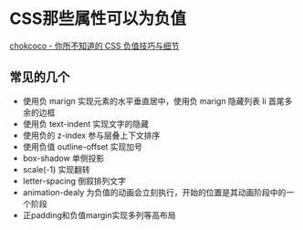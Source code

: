 # CSS那些属性可以为负值

[chokcoco - 你所不知道的 CSS 负值技巧与细节](https://juejin.cn/post/6844903908440014861#heading-6)


## 常见的几个
- 使用负 marign 实现元素的水平垂直居中，使用负 marign 隐藏列表 li 首尾多余的边框
- 使用负 text-indent 实现文字的隐藏 
- 使用负的 z-index 参与层叠上下文排序
- 使用负值 outline-offset 实现加号
- box-shadow 单侧投影
- scale(-1) 实现翻转
- letter-spacing 倒叙排列文字
- animation-dealy 为负值的动画会立刻执行，开始的位置是其动画阶段中的一个阶段
- 正padding和负值margin实现多列等高布局